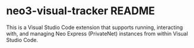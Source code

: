 # neo3-visual-tracker README

This is a Visual Studio Code extension that supports running, interacting with, and managing Neo Express (PrivateNet) instances from within Visual Studio Code.
